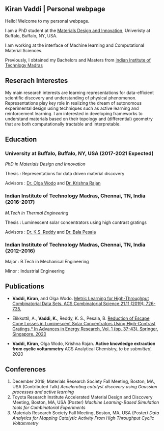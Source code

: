 ## Kiran Vaddi | Personal webpage 

Hello! Welcome to my personal webpage.

I am a PhD student at the [Materials Design and Innovation](http://engineering.buffalo.edu/materials-design-innovation.html), Univeristy at Buffalo, Buffalo, NY, USA. 

I am working at the interface of Machine learning and Computational Material Sciences. 

Previously, I obtained my Bachelors and Masters from [Indian Institute of Technlogy Madras](https://www.iitm.ac.in/)

## Reserach Interestes
My main research interests are learning representations for data-efficient scientific discovery and understanding of physical phenomenon. Representations play key role in realizing the dream of autonomous experimental design using techniques such as active learning and reinforcement learning. I am interested in developing frameworks to understand materials based on their topology and (differential) geometry that are both computationally tractable and interpretable.

## Education

### University at Buffalo, Buffalo, NY, USA (2017-2021 Expected)
_PhD in Materials Design and Innovation_

Thesis : Representations for data driven material discovery

Advisors : [Dr. Olga Wodo](http://www.owodo.org/}) and [Dr. Krishna Rajan](https://tinyurl.com/y68324n2)

### Indian Institute of Technology Madras, Chennai, TN, India (2016-2017)
_M.Tech in Thermal Engineering_

Thesis :  Luminescent solar concentrators using high contrast gratings 

Advisors : [Dr. K.S. Reddy](https://home.iitm.ac.in/ksreddy/) and [Dr. Bala Pesala](http://re.acsir.res.in/drbalapesala/biography/)

### Indian Institute of Technology Madras, Chennai, TN, India (2012-2016)
Major : B.Tech in Mechanical Engineering 

Minor : Industrial Engineering 
 
## Publications

* **Vaddi, Kiran**, and Olga Wodo. [Metric Learning for High-Throughput Combinatorial Data Sets. ACS Combinatorial Science 21.11 (2019): 726-735.](https://pubs.acs.org/doi/abs/10.1021/acscombsci.9b00086)

* Elikkottil, A., **Vaddi, K.**, Reddy, K. S., Pesala, B. [Reduction of Escape Cone Losses in Luminescent Solar Concentrators Using High-Contrast Gratings.* In Advances in Energy Research, Vol. 1 (pp. 37-43). Springer, Singapore, 2020](https://link.springer.com/chapter/10.1007/978-981-15-2666-4_5)

* **Vaddi, Kiran**, Olga Wodo, Krishna Rajan. **Active knowledge extraction from cyclic voltammetry** ACS Analytical Chemistry, _to be submitted_, 2020
 

## Conferences
1. December 2019, Materials Research Society Fall Meeting, Boston, MA, USA (Contributed Talk)
*Accelerating catalyst discovery using Gaussian processes and active learning* 
2. Toyota Research Institute Accelerated Material Design and Discovery Meeting, Boston, MA, USA (Poster)
*Machine Learning-Based Simulation tools for Combinatorial Experiments*
3. Materials Research Society Fall Meeting, Boston, MA, USA (Poster)
*Data Analytics for Mapping Catalytic Activity From High Throughput Cyclic Voltammetry*
    

